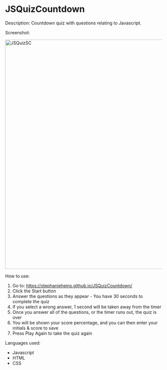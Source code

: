 # JSQuizCountdown

Description: 
Countdown quiz with questions relating to Javascript. 

Screenshot: 

<img width="737" alt="JSQuizSC" src="https://user-images.githubusercontent.com/15876794/137044107-15e73a6d-77c6-4eb6-9c35-c84f397e366d.png">

How to use: 
1. Go to: https://stephanieheins.github.io/JSQuizCountdown/
2. Click the Start button
3. Answer the questions as they appear - You have 30 seconds to complete the quiz
4. If you select a wrong answer, 1 second will be taken away from the timer 
5. Once you answer all of the questions, or the timer runs out, the quiz is over
6. You will be shown your score percentage, and you can then enter your initials & score to save 
7. Press Play Again to take the quiz again 

Languages used: 
- Javascript 
- HTML
- CSS 

